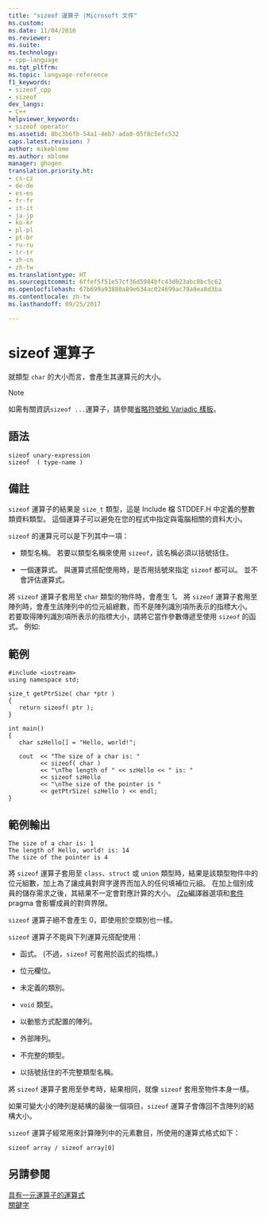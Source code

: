 ```yaml
---
title: "sizeof 運算子 |Microsoft 文件"
ms.custom: 
ms.date: 11/04/2016
ms.reviewer: 
ms.suite: 
ms.technology:
- cpp-language
ms.tgt_pltfrm: 
ms.topic: language-reference
f1_keywords:
- sizeof_cpp
- sizeof
dev_langs:
- C++
helpviewer_keywords:
- sizeof operator
ms.assetid: 8bc3b6fb-54a1-4eb7-ada0-05f8c5efc532
caps.latest.revision: 7
author: mikeblome
ms.author: mblome
manager: ghogen
translation.priority.ht:
- cs-cz
- de-de
- es-es
- fr-fr
- it-it
- ja-jp
- ko-kr
- pl-pl
- pt-br
- ru-ru
- tr-tr
- zh-cn
- zh-tw
ms.translationtype: HT
ms.sourcegitcommit: 6ffef5f51e57cf36d5984bfc43d023abc8bc5c62
ms.openlocfilehash: 67b699a93880a89e634ac024699ac79a9ea8d3ba
ms.contentlocale: zh-tw
ms.lasthandoff: 09/25/2017

---
```

# <a name="sizeof-operator"></a>sizeof 運算子
就類型 `char` 的大小而言，會產生其運算元的大小。  
  
> [!NOTE]
>  如需有關資訊`sizeof ...`運算子，請參閱[省略符號和 Variadic 樣板](../cpp/ellipses-and-variadic-templates.md)。  
  
## <a name="syntax"></a>語法  
  
```  
sizeof unary-expression  
sizeof  ( type-name )  
```  
  
## <a name="remarks"></a>備註  
 `sizeof` 運算子的結果是 `size_t` 類型，這是 Include 檔 STDDEF.H 中定義的整數類資料類型。 這個運算子可以避免在您的程式中指定與電腦相關的資料大小。  
  
 `sizeof` 的運算元可以是下列其中一項：  
  
-   類型名稱。 若要以類型名稱來使用 `sizeof`，該名稱必須以括號括住。  
  
-   一個運算式。 與運算式搭配使用時，是否用括號來指定 `sizeof` 都可以。 並不會評估運算式。  
  
 將 `sizeof` 運算子套用至 `char` 類型的物件時，會產生 1。 將 `sizeof` 運算子套用至陣列時，會產生該陣列中的位元組總數，而不是陣列識別項所表示的指標大小。 若要取得陣列識別項所表示的指標大小，請將它當作參數傳遞至使用 `sizeof` 的函式。 例如:   
  
## <a name="example"></a>範例  
  
```  
#include <iostream>  
using namespace std;  
  
size_t getPtrSize( char *ptr )  
{  
   return sizeof( ptr );  
}  
  
int main()  
{  
   char szHello[] = "Hello, world!";  
  
   cout  << "The size of a char is: "  
         << sizeof( char )  
         << "\nThe length of " << szHello << " is: "  
         << sizeof szHello  
         << "\nThe size of the pointer is "  
         << getPtrSize( szHello ) << endl;  
}  
```  
  
## <a name="sample-output"></a>範例輸出  
  
```  
The size of a char is: 1  
The length of Hello, world! is: 14  
The size of the pointer is 4  
```  
  
 將 `sizeof` 運算子套用至 `class`、`struct` 或 `union` 類型時，結果是該類型物件中的位元組數，加上為了讓成員對齊字邊界而加入的任何填補位元組。 在加上個別成員的儲存需求之後，其結果不一定會對應計算的大小。 [/Zp](../build/reference/zp-struct-member-alignment.md)編譯器選項和[套件](../preprocessor/pack.md)pragma 會影響成員的對齊界限。  
  
 `sizeof` 運算子絕不會產生 0，即使用於空類別也一樣。  
  
 `sizeof` 運算子不能與下列運算元搭配使用：  
  
-   函式。 (不過，`sizeof` 可套用於函式的指標。)  
  
-   位元欄位。  
  
-   未定義的類別。  
  
-   `void` 類型。  
  
-   以動態方式配置的陣列。  
  
-   外部陣列。  
  
-   不完整的類型。  
  
-   以括號括住的不完整類型名稱。  
  
 將 `sizeof` 運算子套用至參考時，結果相同，就像 `sizeof` 套用至物件本身一樣。  
  
 如果可變大小的陣列是結構的最後一個項目，`sizeof` 運算子會傳回不含陣列的結構大小。  
  
 `sizeof` 運算子經常用來計算陣列中的元素數目，所使用的運算式格式如下：  
  
```  
sizeof array / sizeof array[0]  
```  
  
## <a name="see-also"></a>另請參閱  
 [具有一元運算子的運算式](../cpp/expressions-with-unary-operators.md)   
 [關鍵字](../cpp/keywords-cpp.md)
